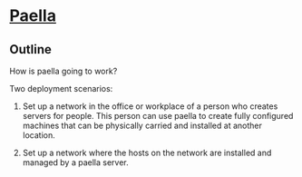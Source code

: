 # [Paella](#)

## Outline

How is paella going to work?

Two deployment scenarios:

1. Set up a network in the office or workplace of a person who creates servers 
   for people.  This person can use paella to create fully configured machines 
   that can be physically carried and installed at another location.

2. Set up a network where the hosts on the network are installed and managed 
   by a paella server.

